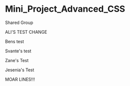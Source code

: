 # Mini_Project_Advanced_CSS

Shared Group

ALI'S TEST CHANGE

Bens test

Svante's test 

Zane's Test

Jesenia's Test 

MOAR LINES!!!